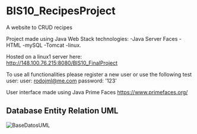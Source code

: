# BIS10_RecipesProject
A website to CRUD recipes

Project made using Java Web Stack technologies: 
-Java Server Faces
-HTML
-mySQL
-Tomcat
-linux.

Hosted on a linux1 server here:
http://148.100.76.215:8080/BIS10_FinalProject

To use all functionalities please register a new user or use the following test user:
user: rodojml@me.com password: '123'

User interface made using Java Prime Faces
https://www.primefaces.org/

## Database Entity Relation UML
![BaseDatosUML](https://github.com/RodoJML/BIS10_RecipesWebApp_FinalProject/assets/63088555/69ede605-c74b-4a98-b2f1-96d485293dd7)
